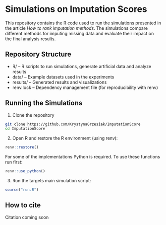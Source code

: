 # Simulations on Imputation Scores

This repository contains the R code used to run the simulations presented in the article *How to rank imputation methods*. The simulations compare different methods for imputing missing data and evaluate their impact on the final analysis results.

## Repository Structure

* R/ – R scripts to run simulations, generate artificial data and analyze results
* data/ – Example datasets used in the experiments
* results/ – Generated results and visualizations
* renv.lock – Dependency management file (for reproducibility with renv)

## Running the Simulations

1. Clone the repository

```bash
git clone https://github.com/KrystynaGrzesiak/ImputationScore
cd ImputationScore
```

2. Open R and restore the R environment (using renv):

```r
renv::restore()
```

For some of the implementations Python is required. To use these functions run first:

```r
renv::use_python()
```

3. Run the targets main simulation script:

```r
source("run.R")
```

## How to cite

Citation coming soon
